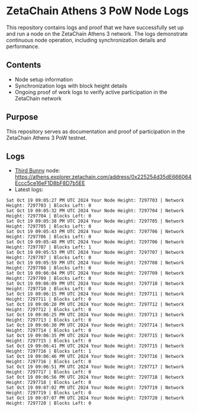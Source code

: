 # ZetaChain Athens 3 PoW Node Logs
This repository contains logs and proof that we have successfully set up and run a node on the ZetaChain Athens 3 network. The logs demonstrate continuous node operation, including synchronization details and performance.

## Contents
- Node setup information
- Synchronization logs with block height details
- Ongoing proof of work logs to verify active participation in the ZetaChain network

## Purpose
This repository serves as documentation and proof of participation in the ZetaChain Athens 3 PoW testnet.

## Logs

- [Third Bunny](https://thirdbunny.xyz/) node: https://athens.explorer.zetachain.com/address/0x225254d35dE666064Eccc5ce16eF1D8bF8D7b5EE
- Latest logs:
```
Sat Oct 19 09:05:27 PM UTC 2024 Your Node Height: 7297703 | Network Height: 7297703 | Blocks Left: 0
Sat Oct 19 09:05:32 PM UTC 2024 Your Node Height: 7297704 | Network Height: 7297704 | Blocks Left: 0
Sat Oct 19 09:05:38 PM UTC 2024 Your Node Height: 7297705 | Network Height: 7297705 | Blocks Left: 0
Sat Oct 19 09:05:43 PM UTC 2024 Your Node Height: 7297706 | Network Height: 7297706 | Blocks Left: 0
Sat Oct 19 09:05:48 PM UTC 2024 Your Node Height: 7297706 | Network Height: 7297707 | Blocks Left: 1
Sat Oct 19 09:05:53 PM UTC 2024 Your Node Height: 7297707 | Network Height: 7297707 | Blocks Left: 0
Sat Oct 19 09:05:59 PM UTC 2024 Your Node Height: 7297708 | Network Height: 7297708 | Blocks Left: 0
Sat Oct 19 09:06:04 PM UTC 2024 Your Node Height: 7297709 | Network Height: 7297709 | Blocks Left: 0
Sat Oct 19 09:06:09 PM UTC 2024 Your Node Height: 7297710 | Network Height: 7297710 | Blocks Left: 0
Sat Oct 19 09:06:15 PM UTC 2024 Your Node Height: 7297711 | Network Height: 7297711 | Blocks Left: 0
Sat Oct 19 09:06:20 PM UTC 2024 Your Node Height: 7297712 | Network Height: 7297712 | Blocks Left: 0
Sat Oct 19 09:06:25 PM UTC 2024 Your Node Height: 7297713 | Network Height: 7297713 | Blocks Left: 0
Sat Oct 19 09:06:30 PM UTC 2024 Your Node Height: 7297714 | Network Height: 7297714 | Blocks Left: 0
Sat Oct 19 09:06:35 PM UTC 2024 Your Node Height: 7297715 | Network Height: 7297715 | Blocks Left: 0
Sat Oct 19 09:06:41 PM UTC 2024 Your Node Height: 7297715 | Network Height: 7297716 | Blocks Left: 1
Sat Oct 19 09:06:46 PM UTC 2024 Your Node Height: 7297716 | Network Height: 7297716 | Blocks Left: 0
Sat Oct 19 09:06:51 PM UTC 2024 Your Node Height: 7297717 | Network Height: 7297717 | Blocks Left: 0
Sat Oct 19 09:06:56 PM UTC 2024 Your Node Height: 7297718 | Network Height: 7297718 | Blocks Left: 0
Sat Oct 19 09:07:02 PM UTC 2024 Your Node Height: 7297719 | Network Height: 7297719 | Blocks Left: 0
Sat Oct 19 09:07:07 PM UTC 2024 Your Node Height: 7297720 | Network Height: 7297720 | Blocks Left: 0
```
